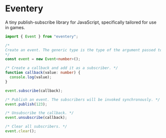 # Eventery

A tiny publish-subscribe library for JavaScript, specifically tailored for use in games.

```ts
import { Event } from "eventery";

/*
Create an event. The generic type is the type of the argument passed to the subscribers.
*/
const event = new Event<number>();

/* Create a callback and add it as a subscriber. */
function callback(value: number) {
  console.log(value);
}

event.subscribe(callback);

/* Publish an event. The subscribers will be invoked synchronously. */
event.publish(123);

/* Unsubscribe the callback. */
event.unsubscribe(callback);

/* Clear all subscribers. */
event.clear();
```
